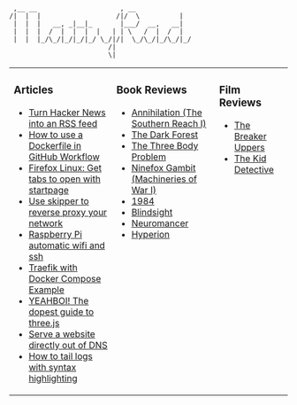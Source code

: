 ```
 ,__ __                     , __              
/|  |  |                   /|/  \          |  
 |  |  |   __, _|__|_       |___/  __,   __|  
 |  |  |  /  |  |  |  |   | | \   /  |  /  |  
 |  |  |_/\_/|_/|_/|_/ \_/|/|  \_/\_/|_/\_/|_/
                         /|                   
                         \|                   
```



<table><tr><td valign="top">

### Articles
- [Turn Hacker News into an RSS feed](https://soapstone.mradford.com/hn-rss-guide/)
- [How to use a Dockerfile in GitHub Workflow](https://soapstone.mradford.com/running-docker-in-github-workflow/)
- [Firefox Linux: Get tabs to open with startpage](https://soapstone.mradford.com/firefox-get-tabs-to-open-with-custom-startpage/)
- [Use skipper to reverse proxy your network](https://soapstone.mradford.com/skipper-reverse-proxy-guide/)
- [Raspberry Pi automatic wifi and ssh](https://soapstone.mradford.com/raspberry-pi-automatic-wifi-and-ssh/)
- [Traefik with Docker Compose Example](https://soapstone.mradford.com/traefik-docker-compose-example/)
- [YEAHBOI! The dopest guide to three.js](https://soapstone.mradford.com/yeahboi-with-threejs/)
- [Serve a website directly out of DNS](https://soapstone.mradford.com/serve-a-website-directly-out-of-dns/)
- [How to tail logs with syntax highlighting](https://soapstone.mradford.com/tail-logs-with-syntax-highlighting/)
</td><td valign="top">

### Book Reviews
- [Annihilation (The Southern Reach I)](https://books.mradford.com/annihilation/)
- [The Dark Forest](https://books.mradford.com/the-dark-forest/)
- [The Three Body Problem](https://books.mradford.com/the-three-body-problem/)
- [Ninefox Gambit (Machineries of War I)](https://books.mradford.com/ninefox-gambit/)
- [1984](https://books.mradford.com/1984/)
- [Blindsight](https://books.mradford.com/blindsight/)
- [Neuromancer](https://books.mradford.com/neuromancer/)
- [Hyperion](https://books.mradford.com/hyperion/)
</td><td valign="top">

### Film Reviews
- [The Breaker Uppers](https://film.mradford.com/the-breaker-uppers/)
- [The Kid Detective](https://film.mradford.com/the-kid-detective/)
</td></tr></table>

